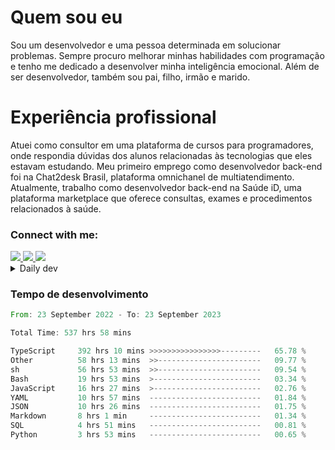 # Quem sou eu
Sou um desenvolvedor e uma pessoa determinada em solucionar problemas. Sempre procuro melhorar minhas habilidades com programação e tenho me dedicado a desenvolver minha inteligência emocional. Além de ser desenvolvedor, também sou pai, filho, irmão e marido.

# Experiência profissional
Atuei como consultor em uma plataforma de cursos para programadores, onde respondia dúvidas dos alunos relacionadas às tecnologias que eles estavam estudando.
Meu primeiro emprego como desenvolvedor back-end foi na Chat2desk Brasil, plataforma omnichanel de multiatendimento.
Atualmente, trabalho como desenvolvedor back-end na Saúde iD, uma plataforma marketplace que oferece consultas, exames e procedimentos relacionados à saúde.

### Connect with me:
<a href="https://www.linkedin.com/in/theusmoreira" target="_blank" >
<img src="https://img.shields.io/badge/linkedin-%230077B5.svg?&style=for-the-badge&logo=linkedin&logoColor=white ">
</a>
<a href="https://www.instagram.com/matheus.s.moreira/" target="_blank">
<img src="https://img.shields.io/badge/instagram-%23E4405F.svg?&style=for-the-badge&logo=instagram&logoColor=white">
</a>
<a href="mailto:matheussm301@gmail.com"  target="_blank">
<img src="https://img.shields.io/badge/gmail-%23E4405F.svg?&style=for-the-badge&logo=gmail&logoColor=white">
</a>


<details>
  <summary>Daily dev </summary>
<p>
  <a href="https://app.daily.dev/matheussantos"><img src="https://github.com/matheus-santos-moreira/matheus-santos-moreira/blob/master/devcard.svg" width="200" alt="Matheus Santos's Dev Card"/></a>
 </p>
</details>

<h3>Tempo de desenvolvimento</h3>

<!--START_SECTION:waka-->

```rust
From: 23 September 2022 - To: 23 September 2023

Total Time: 537 hrs 58 mins

TypeScript     392 hrs 10 mins >>>>>>>>>>>>>>>>---------   65.78 %
Other          58 hrs 13 mins  >>-----------------------   09.77 %
sh             56 hrs 53 mins  >>-----------------------   09.54 %
Bash           19 hrs 53 mins  >------------------------   03.34 %
JavaScript     16 hrs 27 mins  >------------------------   02.76 %
YAML           10 hrs 57 mins  -------------------------   01.84 %
JSON           10 hrs 26 mins  -------------------------   01.75 %
Markdown       8 hrs 1 min     -------------------------   01.34 %
SQL            4 hrs 51 mins   -------------------------   00.81 %
Python         3 hrs 53 mins   -------------------------   00.65 %
```

<!--END_SECTION:waka-->

